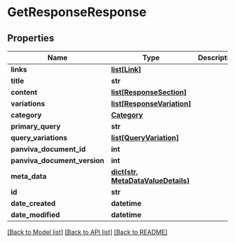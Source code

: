 # GetResponseResponse

## Properties
Name | Type | Description | Notes
------------ | ------------- | ------------- | -------------
**links** | [**list[Link]**](Link.md) |  | [optional] 
**title** | **str** |  | [optional] 
**content** | [**list[ResponseSection]**](ResponseSection.md) |  | [optional] 
**variations** | [**list[ResponseVariation]**](ResponseVariation.md) |  | [optional] 
**category** | [**Category**](Category.md) |  | [optional] 
**primary_query** | **str** |  | [optional] 
**query_variations** | [**list[QueryVariation]**](QueryVariation.md) |  | [optional] 
**panviva_document_id** | **int** |  | [optional] 
**panviva_document_version** | **int** |  | [optional] 
**meta_data** | [**dict(str, MetaDataValueDetails)**](MetaDataValueDetails.md) |  | [optional] 
**id** | **str** |  | [optional] 
**date_created** | **datetime** |  | [optional] 
**date_modified** | **datetime** |  | [optional] 

[[Back to Model list]](../README.md#documentation-for-models) [[Back to API list]](../README.md#documentation-for-api-endpoints) [[Back to README]](../README.md)


